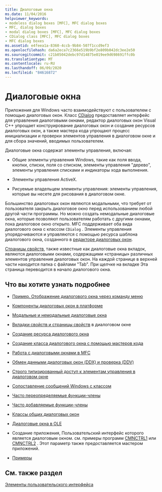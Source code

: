```yaml
---
title: Диалоговые окна
ms.date: 11/04/2016
helpviewer_keywords:
- modeless dialog boxes [MFC], MFC dialog boxes
- MFC, dialog boxes
- modal dialog boxes [MFC], MFC dialog boxes
- CDialog class [MFC], MFC dialog boxes
- MFC dialog boxes
ms.assetid: e4feea1a-8360-4ccb-9b84-507f1ccd9ef3
ms.openlocfilehash: da6a2eca7c2366e519b9bf2e809b042dc3ee2e50
ms.sourcegitcommit: c21b05042debc97d14875e019ee9d698691ffc0b
ms.translationtype: MT
ms.contentlocale: ru-RU
ms.lasthandoff: 06/09/2020
ms.locfileid: "84616872"
---
```

# <a name="dialog-boxes"></a>Диалоговые окна

Приложения для Windows часто взаимодействуют с пользователем с помощью диалоговых окон. Класс [CDialog](reference/cdialog-class.md) предоставляет интерфейс для управления диалоговыми окнами, редактор диалоговых окон Visual C++ упрощает конструирование диалоговых окон и создание ресурсов диалоговых окон, а также мастера кода упрощают процесс инициализации и проверки элементов управления в диалоговом окне и для сбора значений, вводимых пользователем.

Диалоговые окна содержат элементы управления, включая:

- Общие элементы управления Windows, такие как поля ввода, кнопки, списки, поля со списком, элементы управления "дерево", элементы управления списками и индикаторы хода выполнения.

- Элементы управления ActiveX.

- Рисуемые владельцем элементы управления: элементы управления, которые вы несете для рисования в диалоговом окне.

Большинство диалоговых окон являются модальными, что требует от пользователя закрыть диалоговое окно перед использованием любой другой части программы. Но можно создать немодальные диалоговые окна, которые позволяют пользователям работать с другими окнами, пока диалоговое окно открыто. MFC поддерживает оба вида диалогового окна с классом `CDialog` . Элементы управления упорядочиваются и управляются с помощью ресурса шаблона диалогового окна, созданного в [редакторе диалоговых окон](../windows/dialog-editor.md).

[Страницы свойств](property-sheets-mfc.md), также известные как диалоговые окна вкладок, являются диалоговыми окнами, содержащими «страницы» различных элементов управления диалоговых окон. На каждой странице в верхней части находится папка с файлами "Tab". При щелчке на вкладке Эта страница переводится в начало диалогового окна.

## <a name="what-do-you-want-to-know-more-about"></a>Что вы хотите узнать подробнее

- [Пример. Отображение диалогового окна через команду меню](example-displaying-a-dialog-box-via-a-menu-command.md)

- [Компоненты диалоговых окон в платформе](dialog-box-components-in-the-framework.md)

- [Модальные и немодальные диалоговые окна](modal-and-modeless-dialog-boxes.md)

- [Вкладки свойств и страницы свойств](property-sheets-and-property-pages-mfc.md) в диалоговом окне

- [Создание ресурса диалогового окна](creating-the-dialog-resource.md)

- [Создание класса диалогового окна с помощью мастеров кода](creating-a-dialog-class-with-code-wizards.md)

- [Работа с диалоговыми окнами в MFC](life-cycle-of-a-dialog-box.md)

- [Обмен данными диалоговых окон (DDX) и проверка (DDV)](dialog-data-exchange-and-validation.md)

- [Строго типизированный доступ к элементам управления в диалоговом окне](type-safe-access-to-controls-in-a-dialog-box.md)

- [Сопоставление сообщений Windows с классом](mapping-windows-messages-to-your-class.md)

- [Часто переопределяемые функции-члены](commonly-overridden-member-functions.md)

- [Часто добавляемые функции-члены](commonly-added-member-functions.md)

- [Классы общих диалоговых окон](common-dialog-classes.md)

- [Диалоговые окна в OLE](dialog-boxes-in-ole.md)

- Создание приложения, Пользовательский интерфейс которого является диалоговым окном. см. примеры программ [CMNCTRL1](../overview/visual-cpp-samples.md) или [CMNCTRL2](../overview/visual-cpp-samples.md) . Этот параметр также предоставляется мастером приложений.

- [Примеры](dialog-sample-list.md)

## <a name="see-also"></a>См. также раздел

[Элементы пользовательского интерфейса](user-interface-elements-mfc.md)
